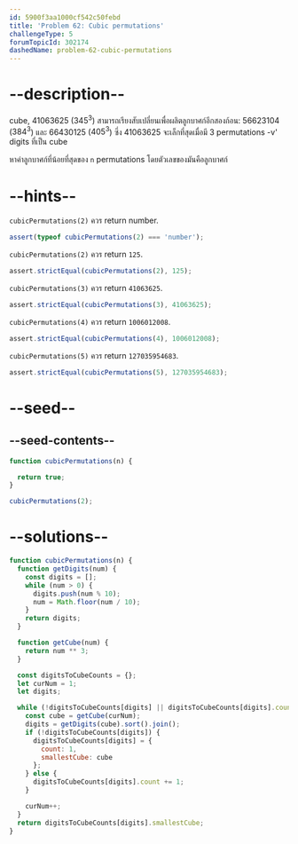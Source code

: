 ```yaml
---
id: 5900f3aa1000cf542c50febd
title: 'Problem 62: Cubic permutations'
challengeType: 5
forumTopicId: 302174
dashedName: problem-62-cubic-permutations
---
```


# --description--

cube, 41063625 ($345^3$) สามารถเรียงสับเปลี่ยนเพื่อผลิตลูกบาศก์อีกสองก้อน: 56623104 ($384^3$) และ 66430125 ($405^3$) ซึ่ง 41063625 จะเล็กที่สุดเมื่อมี 3 permutations -v' digits ที่เป็น cube

หาค่าลูกบาศก์ที่น้อยที่สุดของ `n` permutations โดยตัวเลขของมันคือลูกบาศก์


# --hints--

`cubicPermutations(2)` ควร return number.

```js
assert(typeof cubicPermutations(2) === 'number');
```

`cubicPermutations(2)` ควร return `125`.

```js
assert.strictEqual(cubicPermutations(2), 125);
```

`cubicPermutations(3)` ควร return `41063625`.

```js
assert.strictEqual(cubicPermutations(3), 41063625);
```

`cubicPermutations(4)` ควร return `1006012008`.

```js
assert.strictEqual(cubicPermutations(4), 1006012008);
```

`cubicPermutations(5)` ควร return `127035954683`.

```js
assert.strictEqual(cubicPermutations(5), 127035954683);
```

# --seed--

## --seed-contents--

```js
function cubicPermutations(n) {

  return true;
}

cubicPermutations(2);
```

# --solutions--

```js
function cubicPermutations(n) {
  function getDigits(num) {
    const digits = [];
    while (num > 0) {
      digits.push(num % 10);
      num = Math.floor(num / 10);
    }
    return digits;
  }

  function getCube(num) {
    return num ** 3;
  }

  const digitsToCubeCounts = {};
  let curNum = 1;
  let digits;

  while (!digitsToCubeCounts[digits] || digitsToCubeCounts[digits].count < n) {
    const cube = getCube(curNum);
    digits = getDigits(cube).sort().join();
    if (!digitsToCubeCounts[digits]) {
      digitsToCubeCounts[digits] = {
        count: 1,
        smallestCube: cube
      };
    } else {
      digitsToCubeCounts[digits].count += 1;
    }

    curNum++;
  }
  return digitsToCubeCounts[digits].smallestCube;
}
```
